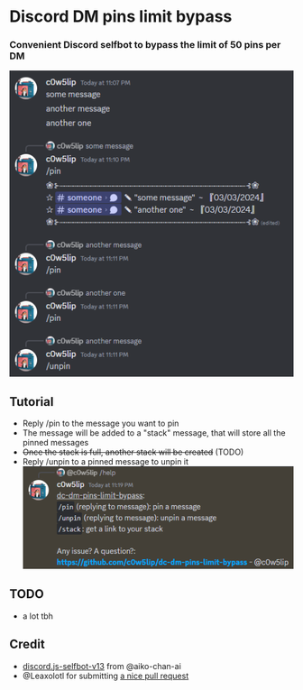 # Discord DM pins limit bypass

### Convenient Discord selfbot to bypass the limit of 50 pins per DM
[![](screenshots/demo.png)](https://youtu.be/)

## Tutorial
- Reply /pin to the message you want to pin
- The message will be added to a "stack" message, that will store all the pinned messages
- ~~Once the stack is full, another stack will be created~~ (TODO)
- Reply /unpin to a pinned message to unpin it
![](screenshots/help.png)

## TODO
- a lot tbh

## Credit
- [discord.js-selfbot-v13](https://github.com/aiko-chan-ai/discord.js-selfbot-v13) from @aiko-chan-ai
- @Leaxolotl for submitting [a nice pull request](https://github.com/c0w5lip/dc-dm-pins-limit-bypass/pull/1/commits/a7318619c609b73ca5471ee9947fbe81d33a0a9d)
